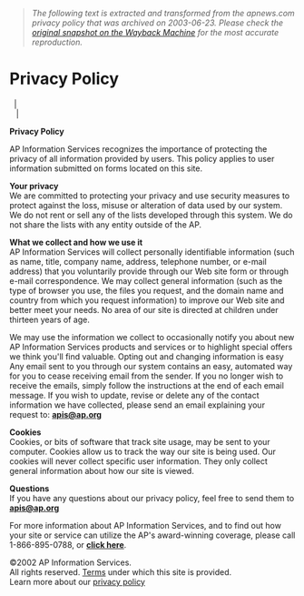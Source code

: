 > *The following text is extracted and transformed from the apnews.com privacy policy that was archived on 2003-06-23. Please check the [original snapshot on the Wayback Machine](https://web.archive.org/web/20030623015928id_/http%3A//apnews.com/privacy.html) for the most accurate reproduction.*

# Privacy Policy

  |   
   | 

**Privacy Policy**

AP Information Services recognizes the importance of protecting the privacy of all information provided by users. This policy applies to user information submitted on forms located on this site.

**Your privacy**  
We are committed to protecting your privacy and use security measures to protect against the loss, misuse or alteration of data used by our system. We do not rent or sell any of the lists developed through this system. We do not share the lists with any entity outside of the AP. 

**What we collect and how we use it**  
AP Information Services will collect personally identifiable information (such as name, title, company name, address, telephone number, or e-mail address) that you voluntarily provide through our Web site form or through e-mail correspondence. We may collect general information (such as the type of browser you use, the files you request, and the domain name and country from which you request information) to improve our Web site and better meet your needs. No area of our site is directed at children under thirteen years of age.

We may use the information we collect to occasionally notify you about new AP Information Services products and services or to highlight special offers we think you'll find valuable. Opting out and changing information is easy Any email sent to you through our system contains an easy, automated way for you to cease receiving email from the sender. If you no longer wish to receive the emails, simply follow the instructions at the end of each email message. If you wish to update, revise or delete any of the contact information we have collected, please send an email explaining your request to: **[apis@ap.org](mailto:apis@ap.org)**

**Cookies**  
Cookies, or bits of software that track site usage, may be sent to your computer. Cookies allow us to track the way our site is being used. Our cookies will never collect specific user information. They only collect general information about how our site is viewed.

**Questions**  
If you have any questions about our privacy policy, feel free to send them to **[apis@ap.org](mailto:apis@ap.org)**

For more information about AP Information Services, and to find out how your site or service can utilize the AP's award-winning coverage, please call 1-866-895-0788, or **[click here](https://web.archive.org/web/20030623015928id_/http%3A//apnews.com/request_form.asp)**.  


©2002 AP Information Services.  
All rights reserved. [Terms](https://web.archive.org/web/20030623015928id_/http%3A//apnews.com/terms.html) under which this site is provided.  
Learn more about our [privacy policy](https://web.archive.org/web/20030623015928id_/http%3A//apnews.com/privacy.html)

